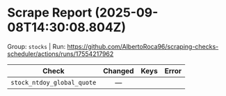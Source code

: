# Scrape Report (2025-09-08T14:30:08.804Z)

Group: `stocks`  |  Run: https://github.com/AlbertoRoca96/scraping-checks-scheduler/actions/runs/17554217962

| Check | Changed | Keys | Error |
|---|:---:|:--|:--|
| `stock_ntdoy_global_quote` | — |  |  |
